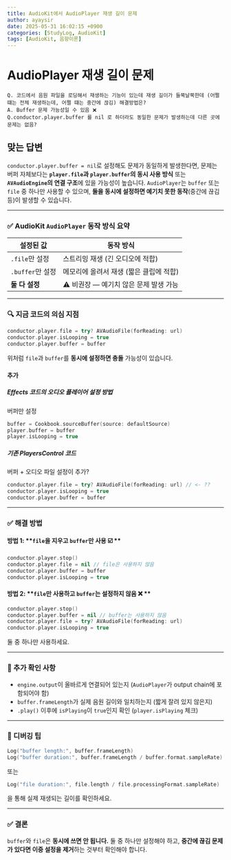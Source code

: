 ```yaml
---
title: AudioKit에서 AudioPlayer 재생 길이 문제
author: ayaysir
date: 2025-05-31 16:02:15 +0900
categories: [StudyLog, AudioKit]
tags: [AudioKit, 음향이론]
---
```


# AudioPlayer 재생 길이 문제

```plain
Q. 코드에서 음원 파일을 로딩해서 재생하는 기능이 있는데 재생 길이가 들쭉날쭉한데 (어쩔 떄는 전체 재생하는데, 어쩔 떄는 중간에 끊김) 해결방법은?
A. Buffer 문제 가능성일 수 있음 ❌
Q.conductor.player.buffer 를 nil 로 하더라도 동일한 문제가 발생하는데 다른 곳에 문제는 없음?
```

## 맞는 답변

`conductor.player.buffer = nil`로 설정해도 문제가 동일하게 발생한다면, 문제는 버퍼 자체보다는 **`player.file`과 `player.buffer`의 동시 사용 방식** 또는 **`AVAudioEngine`의 연결 구조**에 있을 가능성이 높습니다. `AudioPlayer`는 `buffer` 또는 `file` 중 하나만 사용할 수 있으며, **둘을 동시에 설정하면 예기치 못한 동작**(중간에 끊김 등)이 발생할 수 있습니다.

---

### ✅ AudioKit `AudioPlayer` 동작 방식 요약

| 설정된 값         | 동작 방식                    |
| ------------- | ------------------------ |
| `.file`만 설정   | 스트리밍 재생 (긴 오디오에 적합)      |
| `.buffer`만 설정 | 메모리에 올려서 재생 (짧은 클립에 적합)  |
| **둘 다 설정**    | ⚠️ 비권장 — 예기치 않은 문제 발생 가능 |

---

### 🔍 지금 코드의 의심 지점

```swift
conductor.player.file = try? AVAudioFile(forReading: url)
conductor.player.isLooping = true
conductor.player.buffer = buffer
```

위처럼 `file`과 `buffer`를 **동시에 설정하면 충돌** 가능성이 있습니다.

#### 추가

##### Effects 코드의 오디오 플레이어 설정 방법

버퍼만 설정

```swift
buffer = Cookbook.sourceBuffer(source: defaultSource)
player.buffer = buffer
player.isLooping = true
```

##### 기존 PlayersControl 코드

버퍼 + 오디오 파일 설정이 추가?

```swift
conductor.player.file = try? AVAudioFile(forReading: url) // <- ??
conductor.player.isLooping = true
conductor.player.buffer = buffer
```

---

### ✅ 해결 방법

#### 방법 1: **`file`을 지우고 `buffer`만 사용 ☑️  **

```swift
conductor.player.stop()
conductor.player.file = nil // file은 사용하지 않음
conductor.player.buffer = buffer
conductor.player.isLooping = true
```

#### 방법 2: **`file`만 사용하고 `buffer`는 설정하지 않음 ❌ **

```swift
conductor.player.stop()
conductor.player.buffer = nil // buffer는 사용하지 않음
conductor.player.file = try? AVAudioFile(forReading: url)
conductor.player.isLooping = true
```

둘 중 하나만 사용하세요.

---

### 📌 추가 확인 사항

* `engine.output`이 올바르게 연결되어 있는지 (`AudioPlayer`가 output chain에 포함되어야 함)
* `buffer.frameLength`가 실제 음원 길이와 일치하는지 (짧게 잘려 있지 않은지)
* `.play()` 이후에 `isPlaying`이 `true`인지 확인 (`player.isPlaying` 체크)

---

### 🧪 디버깅 팁

```swift
Log("buffer length:", buffer.frameLength)
Log("buffer duration:", buffer.frameLength / buffer.format.sampleRate)
```

또는

```swift
Log("file duration:", file.length / file.processingFormat.sampleRate)
```

을 통해 실제 재생되는 길이를 확인하세요.

---

### ✅ 결론

`buffer`와 `file`은 **동시에 쓰면 안 됩니다.** 둘 중 하나만 설정해야 하고, **중간에 끊김 문제가 있다면 이중 설정을 제거**하는 것부터 확인해야 합니다.
